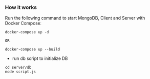 ### How it works

Run the following command to start MongoDB, Client and Server with Docker Compose:

```
docker-compose up -d

OR

docker-compose up --build
```

- run db script to initialize DB

```
cd server/db
node script.js
```
